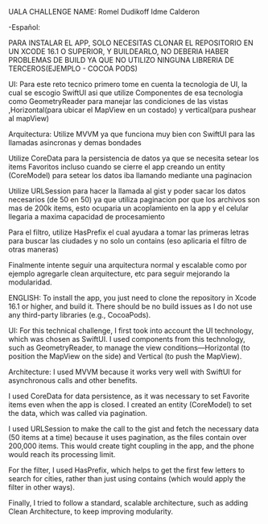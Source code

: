UALA CHALLENGE
NAME: Romel Dudikoff Idme Calderon

-Español:

PARA INSTALAR EL APP, SOLO NECESITAS CLONAR EL REPOSITORIO EN UN XCODE 16.1 O SUPERIOR, Y BUILDEARLO, NO DEBERIA HABER PROBLEMAS DE BUILD YA QUE NO UTILIZO NINGUNA LIBRERIA DE TERCEROS(EJEMPLO - COCOA PODS)

UI:
Para este reto tecnico primero tome en cuenta la tecnologia de UI, la cual se escogio SwiftUI asi que utilize Componentes de esa tecnologia como GeometryReader para manejar las condiciones de las vistas ,Horizontal(para ubicar el MapView en un costado) y vertical(para pushear al mapView)

Arquitectura:
Utilize MVVM ya que funciona muy bien con SwiftUI para las llamadas asincronas y demas bondades

Utilize CoreData para la persistencia de datos ya que se necesita setear los items Favoritos incluso cuando se cierre el app creando un entity (CoreModel) para setear los datos iba llamando mediante una paginacion

Utilize URLSession para hacer la llamada al gist y poder sacar los datos necesarios (de 50 en 50) ya que utiliza paginacion por que los archivos son mas de 200k items, esto ocuparia un acoplamiento en la app y el celular llegaria a maxima capacidad de procesamiento

Para el filtro, utilize HasPrefix el cual ayudara a tomar las primeras letras para buscar las ciudades y no solo un contains (eso aplicaria el filtro de otras maneras)

Finalmente intente seguir una arquitectura normal y escalable como por ejemplo agregarle clean arquitecture, etc para seguir mejorando la modularidad.

ENGLISH:
To install the app, you just need to clone the repository in Xcode 16.1 or higher, and build it. There should be no build issues as I do not use any third-party libraries (e.g., CocoaPods).

UI: For this technical challenge, I first took into account the UI technology, which was chosen as SwiftUI. I used components from this technology, such as GeometryReader, to manage the view conditions—Horizontal (to position the MapView on the side) and Vertical (to push the MapView).

Architecture: I used MVVM because it works very well with SwiftUI for asynchronous calls and other benefits.

I used CoreData for data persistence, as it was necessary to set Favorite items even when the app is closed. I created an entity (CoreModel) to set the data, which was called via pagination.

I used URLSession to make the call to the gist and fetch the necessary data (50 items at a time) because it uses pagination, as the files contain over 200,000 items. This would create tight coupling in the app, and the phone would reach its processing limit.

For the filter, I used HasPrefix, which helps to get the first few letters to search for cities, rather than just using contains (which would apply the filter in other ways).

Finally, I tried to follow a standard, scalable architecture, such as adding Clean Architecture, to keep improving modularity.
